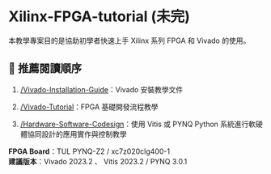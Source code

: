 # Xilinx-FPGA-tutorial (未完)
本教學專案目的是協助初學者快速上手 Xilinx 系列 FPGA 和 Vivado 的使用。

## 📘 推薦閱讀順序

1.  [/Vivado-Installation-Guide](./Vivado-Installation-Guide/)：Vivado 安裝教學文件  

2.  [/Vivado-Tutorial](./Vivado-Tutorial/)：FPGA 基礎開發流程教學  

3.  [/Hardware-Software-Codesign](./Hardware-Software-Codesign/)：使用 Vitis 或 PYNQ Python 系統進行軟硬體協同設計的應用實作與控制教學  
  
**FPGA Board**：TUL PYNQ-Z2 / xc7z020clg400-1  
**建議版本**：Vivado 2023.2 、 Vitis 2023.2 / PYNQ 3.0.1  
